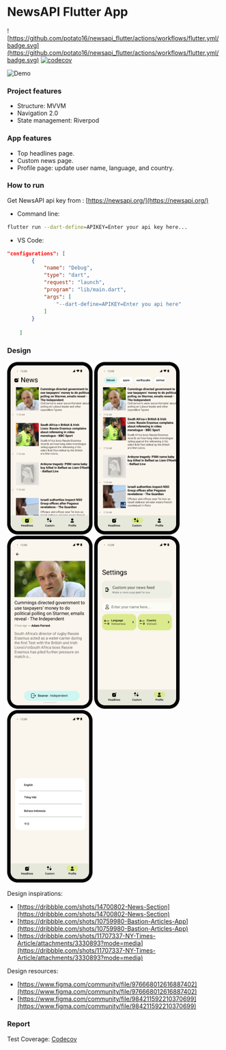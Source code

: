 # NewsAPI Flutter App

![https://github.com/potato16/newsapi_flutter/actions/workflows/flutter.yml/badge.svg](https://github.com/potato16/newsapi_flutter/actions/workflows/flutter.yml/badge.svg)
[![codecov](https://codecov.io/gh/potato16/newsapi_flutter/branch/master/graph/badge.svg?token=ZQSHEO32EB)](https://codecov.io/gh/potato16/newsapi_flutter)


![Demo](https://media0.giphy.com/media/RKDVRyop0vvHRJavMl/giphy.gif)
### Project features

- Structure: MVVM
- Navigation 2.0
- State management: Riverpod

### App features

- Top headlines page.
- Custom news page.
- Profile page: update user name, language, and country.

### How to run

Get NewsAPI api key from : [https://newsapi.org/](https://newsapi.org/)

- Command line:

```bash
flutter run --dart-define=APIKEY=Enter your api key here...
```

- VS Code:

```json
"configurations": [
        {
            "name": "Debug",
            "type": "dart",
            "request": "launch",
            "program": "lib/main.dart",
            "args": [
                "--dart-define=APIKEY=Enter you api here"
            ]
        }

    ]
```

### Design

<img src="design/top-headlines.png" width="200">
<img src="design/custom_news.png" width="200">
<img src="design/details.png" width="200">
<img src="design/profile.png" width="200">
<img src="design/change-setting.png" width="200">


Design inspirations: 

- [https://dribbble.com/shots/14700802-News-Section](https://dribbble.com/shots/14700802-News-Section)
- [https://dribbble.com/shots/10759980-Bastion-Articles-App](https://dribbble.com/shots/10759980-Bastion-Articles-App)
- [https://dribbble.com/shots/11707337-NY-Times-Article/attachments/3330893?mode=media](https://dribbble.com/shots/11707337-NY-Times-Article/attachments/3330893?mode=media)

Design resources: 

- [https://www.figma.com/community/file/976668012616887402](https://www.figma.com/community/file/976668012616887402)
- [https://www.figma.com/community/file/984211592210370699](https://www.figma.com/community/file/984211592210370699)

### Report
Test Coverage: [Codecov](https://app.codecov.io/gh/potato16/newsapi_flutter)
